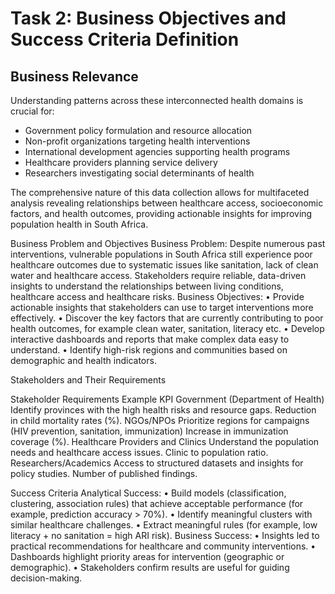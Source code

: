



# Task 2: Business Objectives and Success Criteria Definition

## Business Relevance

Understanding patterns across these interconnected health domains is crucial for:
- Government policy formulation and resource allocation
- Non-profit organizations targeting health interventions
- International development agencies supporting health programs
- Healthcare providers planning service delivery
- Researchers investigating social determinants of health

The comprehensive nature of this data collection allows for multifaceted analysis revealing relationships between healthcare access, socioeconomic factors, and health outcomes, providing actionable insights for improving population health in South Africa.


Business Problem and Objectives
Business Problem:
Despite numerous past interventions, vulnerable populations in South Africa still experience poor healthcare outcomes due to systematic issues like sanitation, lack of clean water and healthcare access. Stakeholders require reliable, data-driven insights to understand the relationships between living conditions, healthcare access and healthcare risks.
Business Objectives:
•	Provide actionable insights that stakeholders can use to target interventions more effectively.
•	Discover the key factors that are currently contributing to poor health outcomes, for example clean water, sanitation, literacy etc.
•	Develop interactive dashboards and reports that make complex data easy to understand.
•	Identify high-risk regions and communities based on demographic and health indicators.




Stakeholders and Their Requirements

Stakeholder	Requirements	Example KPI
Government (Department of Health)	Identify provinces with the high health risks and resource gaps.	Reduction in child mortality rates (%).
NGOs/NPOs	Prioritize regions for campaigns (HIV prevention, sanitation, immunization)	Increase in immunization coverage (%).
Healthcare Providers and Clinics	Understand the population needs and healthcare access issues.	Clinic to population ratio.
Researchers/Academics	Access to structured datasets and insights for policy studies.	Number of published findings.



Success Criteria
Analytical Success:
•	Build models (classification, clustering, association rules) that achieve acceptable performance (for example, prediction accuracy > 70%).
•	Identify meaningful clusters with similar healthcare challenges.
•	Extract meaningful rules (for example, low literacy + no sanitation = high ARI risk).
Business Success:
•	Insights led to practical recommendations for healthcare and community interventions.
•	Dashboards highlight priority areas for intervention (geographic or demographic).
•	Stakeholders confirm results are useful for guiding decision-making.
